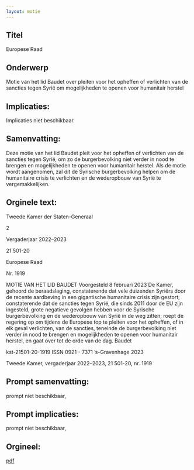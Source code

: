 ```yaml
---
layout: motie
---
```

## Titel
Europese Raad
## Onderwerp
Motie van het lid Baudet over pleiten voor het opheffen of verlichten van de sancties tegen Syrië om mogelijkheden te openen voor humanitair herstel
## Implicaties:
Implicaties niet beschikbaar.
## Samenvatting:

Deze motie van het lid Baudet pleit voor het opheffen of verlichten van de sancties tegen Syrië, om zo de burgerbevolking niet verder in nood te brengen en mogelijkheden te openen voor humanitair herstel. Als de motie wordt aangenomen, zal dit de Syrische burgerbevolking helpen om de humanitaire crisis te verlichten en de wederopbouw van Syrië te vergemakkelijken.
## Orginele text:


Tweede Kamer der Staten-Generaal

2

Vergaderjaar 2022–2023

21 501-20

Europese Raad

Nr. 1919

MOTIE VAN HET LID BAUDET
Voorgesteld 8 februari 2023
De Kamer,
gehoord de beraadslaging,
constaterende dat vele duizenden Syriërs door de recente aardbeving in
een gigantische humanitaire crisis zijn gestort;
constaterende dat de sancties tegen Syrië, die sinds 2011 door de EU zijn
ingesteld, grote negatieve gevolgen hebben voor de Syrische burgerbevolking en de wederopbouw van Syrië in de weg zitten;
roept de regering op om tijdens de Europese top te pleiten voor het
opheffen, of in elk geval verlichten, van de sancties, teneinde de burgerbevolking niet verder in nood te brengen en mogelijkheden te openen voor
humanitair herstel,
en gaat over tot de orde van de dag.
Baudet

kst-21501-20-1919
ISSN 0921 - 7371
’s-Gravenhage 2023

Tweede Kamer, vergaderjaar 2022–2023, 21 501-20, nr. 1919


## Prompt samenvatting:
prompt niet beschikbaar,

## Prompt implicaties:
prompt niet beschikbaar,
## Orgineel:
[pdf](https://gegevensmagazijn.tweedekamer.nl/OData/v4/2.0/Document(a53aa1ee-a79d-43ab-980b-b2d17e19272a)/resource)
